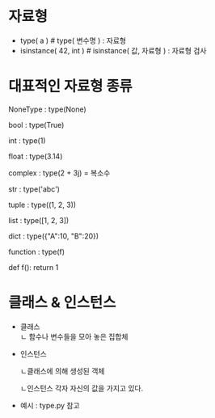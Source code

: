 # 자료형
* type( a ) # type( 변수명 ) : 자료형
* isinstance( 42, int ) # isinstance( 값, 자료형 ) : 자료형 검사
  
# 대표적인 자료형 종류
NoneType  : type(None)

bool      : type(True)

int       : type(1)

float     : type(3.14)

complex   : type(2 + 3j)  = 복소수

str       : type('abc')

tuple     : type((1, 2, 3))

list      : type([1, 2, 3])

dict      : type({"A":10, "B":20})

function  : type(f)

def f(): return 1

# 클래스 & 인스턴스

* 클래스  
   ㄴ 함수나 변수들을 모아 놓은 집합체
* 인스턴스

   ㄴ클래스에 의해 생성된 객체
  
   ㄴ인스턴스 각자 자신의 값을 가지고 있다.

* 예시 : type.py 참고
